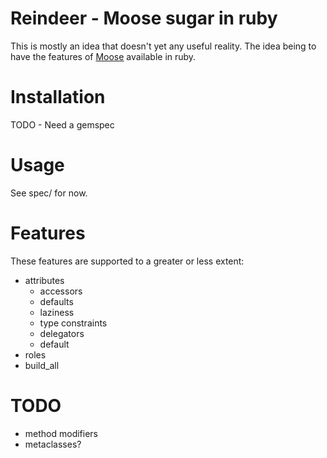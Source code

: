 # Reindeer - Moose sugar in ruby

This is mostly an idea that doesn't yet any useful reality. The
idea being to have the features of [Moose](http://p3rl.org/Moose)
available in ruby.

# Installation

TODO - Need a gemspec

# Usage

See spec/ for now.

# Features

These features are supported to a greater or less extent:

* attributes
  * accessors
  * defaults
  * laziness
  * type constraints
  * delegators
  * default
* roles
* build_all

# TODO

* method modifiers
* metaclasses?
